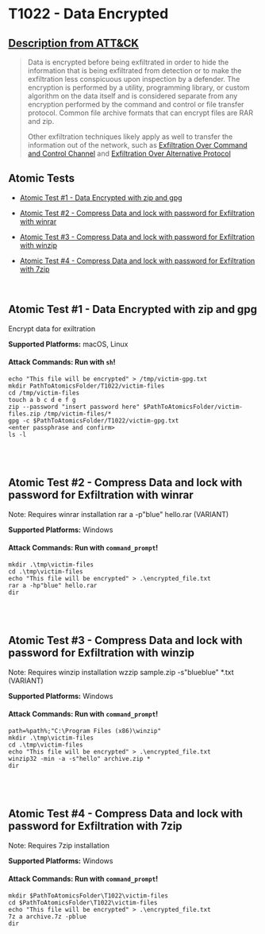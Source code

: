 # T1022 - Data Encrypted
## [Description from ATT&CK](https://attack.mitre.org/wiki/Technique/T1022)
<blockquote>Data is encrypted before being exfiltrated in order to hide the information that is being exfiltrated from detection or to make the exfiltration less conspicuous upon inspection by a defender. The encryption is performed by a utility, programming library, or custom algorithm on the data itself and is considered separate from any encryption performed by the command and control or file transfer protocol. Common file archive formats that can encrypt files are RAR and zip.

Other exfiltration techniques likely apply as well to transfer the information out of the network, such as [Exfiltration Over Command and Control Channel](https://attack.mitre.org/techniques/T1041) and [Exfiltration Over Alternative Protocol](https://attack.mitre.org/techniques/T1048)</blockquote>

## Atomic Tests

- [Atomic Test #1 - Data Encrypted with zip and gpg](#atomic-test-1---data-encrypted-with-zip-and-gpg)

- [Atomic Test #2 - Compress Data and lock with password for Exfiltration with winrar](#atomic-test-2---compress-data-and-lock-with-password-for-exfiltration-with-winrar)

- [Atomic Test #3 - Compress Data and lock with password for Exfiltration with winzip](#atomic-test-3---compress-data-and-lock-with-password-for-exfiltration-with-winzip)

- [Atomic Test #4 - Compress Data and lock with password for Exfiltration with 7zip](#atomic-test-4---compress-data-and-lock-with-password-for-exfiltration-with-7zip)


<br/>

## Atomic Test #1 - Data Encrypted with zip and gpg
Encrypt data for exiltration

**Supported Platforms:** macOS, Linux



#### Attack Commands: Run with `sh`! 
```
echo "This file will be encrypted" > /tmp/victim-gpg.txt
mkdir PathToAtomicsFolder/T1022/victim-files
cd /tmp/victim-files
touch a b c d e f g
zip --password "insert password here" $PathToAtomicsFolder/victim-files.zip /tmp/victim-files/*
gpg -c $PathToAtomicsFolder/T1022/victim-gpg.txt
<enter passphrase and confirm>
ls -l
```






<br/>
<br/>

## Atomic Test #2 - Compress Data and lock with password for Exfiltration with winrar
Note: Requires winrar installation
rar a -p"blue" hello.rar (VARIANT)

**Supported Platforms:** Windows



#### Attack Commands: Run with `command_prompt`! 
```
mkdir .\tmp\victim-files
cd .\tmp\victim-files
echo "This file will be encrypted" > .\encrypted_file.txt
rar a -hp"blue" hello.rar
dir
```






<br/>
<br/>

## Atomic Test #3 - Compress Data and lock with password for Exfiltration with winzip
Note: Requires winzip installation
wzzip sample.zip -s"blueblue" *.txt (VARIANT)

**Supported Platforms:** Windows



#### Attack Commands: Run with `command_prompt`! 
```
path=%path%;"C:\Program Files (x86)\winzip"
mkdir .\tmp\victim-files
cd .\tmp\victim-files
echo "This file will be encrypted" > .\encrypted_file.txt
winzip32 -min -a -s"hello" archive.zip *
dir
```






<br/>
<br/>

## Atomic Test #4 - Compress Data and lock with password for Exfiltration with 7zip
Note: Requires 7zip installation

**Supported Platforms:** Windows



#### Attack Commands: Run with `command_prompt`! 
```
mkdir $PathToAtomicsFolder\T1022\victim-files
cd $PathToAtomicsFolder\T1022\victim-files
echo "This file will be encrypted" > .\encrypted_file.txt
7z a archive.7z -pblue
dir
```






<br/>
